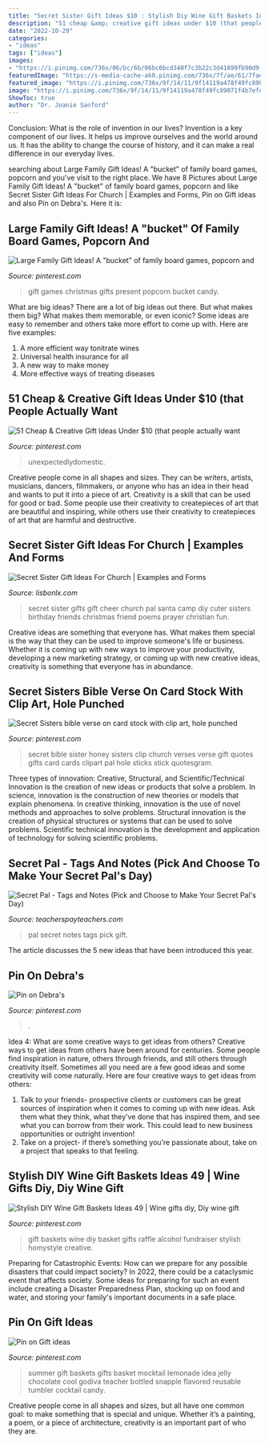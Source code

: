 ```yaml
---
title: "Secret Sister Gift Ideas $10 : Stylish Diy Wine Gift Baskets Ideas 49"
description: "51 cheap &amp; creative gift ideas under $10 (that people actually want"
date: "2022-10-29"
categories:
- "ideas"
tags: ["ideas"]
images:
- "https://i.pinimg.com/736x/06/bc/6b/06bc6bcd340f7c3b22c3d41899fb90d9--family-gift-ideas-family-gifts.jpg"
featuredImage: "https://s-media-cache-ak0.pinimg.com/736x/7f/ae/61/7fae616afeef298507c895e6a698a0e0.jpg"
featured_image: "https://i.pinimg.com/736x/9f/14/11/9f14119a478f49fc89071f4b7efe8f16.jpg"
image: "https://i.pinimg.com/736x/9f/14/11/9f14119a478f49fc89071f4b7efe8f16.jpg"
ShowToc: true
author: "Dr. Joanie Sanford"
---
```



Conclusion: What is the role of invention in our lives?
Invention is a key component of our lives. It helps us improve ourselves and the world around us. It has the ability to change the course of history, and it can make a real difference in our everyday lives.

	

		
searching about Large Family Gift Ideas! A &quot;bucket&quot; of family board games, popcorn and you've visit to the right place. We have 8 Pictures about Large Family Gift Ideas! A &quot;bucket&quot; of family board games, popcorn and like Secret Sister Gift Ideas For Church | Examples and Forms, Pin on Gift ideas and also Pin on Debra&#039;s. Here it is:
		
    
## Large Family Gift Ideas! A &quot;bucket&quot; Of Family Board Games, Popcorn And

<img loading=lazy src="https://i.pinimg.com/736x/06/bc/6b/06bc6bcd340f7c3b22c3d41899fb90d9--family-gift-ideas-family-gifts.jpg" onerror="this.onerror=null;this.src='https://tse4.mm.bing.net/th?id=OIP.d-BxYJMeFCjsV9I21CeUewDhEs&amp;pid=15.1';" alt="Large Family Gift Ideas! A &quot;bucket&quot; of family board games, popcorn and">

_Source: pinterest.com_

>gift games christmas gifts present popcorn bucket candy. 

	

What are big ideas?
There are a lot of big ideas out there. But what makes them big? What makes them memorable, or even iconic? Some ideas are easy to remember and others take more effort to come up with. Here are five examples: 
1. A more efficient way tonitrate wines
2. Universal health insurance for all
3. A new way to make money
4. More effective ways of treating diseases

    
## 51 Cheap &amp; Creative Gift Ideas Under $10 (that People Actually Want

<img loading=lazy src="https://i.pinimg.com/736x/9f/14/11/9f14119a478f49fc89071f4b7efe8f16.jpg" onerror="this.onerror=null;this.src='https://tse4.mm.bing.net/th?id=OIP.y8yth6e3czQD5EHixp2D5QHaLG&amp;pid=15.1';" alt="51 Cheap &amp; Creative Gift Ideas Under $10 (that people actually want">

_Source: pinterest.com_

>unexpectedlydomestic. 

	

Creative people come in all shapes and sizes. They can be writers, artists, musicians, dancers, filmmakers, or anyone who has an idea in their head and wants to put it into a piece of art. Creativity is a skill that can be used for good or bad. Some people use their creativity to createpieces of art that are beautiful and inspiring, while others use their creativity to createpieces of art that are harmful and destructive.

    
## Secret Sister Gift Ideas For Church | Examples And Forms

<img loading=lazy src="https://i.pinimg.com/originals/8b/6d/1a/8b6d1a6bc4a81c216dea5f93c0e0fe84.jpg" onerror="this.onerror=null;this.src='https://tse2.mm.bing.net/th?id=OIP.x5kHHpr0FWSNhLW9-D1OYwHaJ4&amp;pid=15.1';" alt="Secret Sister Gift Ideas For Church | Examples and Forms">

_Source: lisbonlx.com_

>secret sister gifts gift cheer church pal santa camp diy cuter sisters birthday friends christmas friend poems prayer christian fun. 

	

Creative ideas are something that everyone has. What makes them special is the way that they can be used to improve someone's life or business. Whether it is coming up with new ways to improve your productivity, developing a new marketing strategy, or coming up with new creative ideas, creativity is something that everyone has in abundance.

    
## Secret Sisters Bible Verse On Card Stock With Clip Art, Hole Punched

<img loading=lazy src="https://s-media-cache-ak0.pinimg.com/736x/7f/ae/61/7fae616afeef298507c895e6a698a0e0.jpg" onerror="this.onerror=null;this.src='https://tse1.mm.bing.net/th?id=OIP.SWYBt8PlDqNPScllW7up-AHaFj&amp;pid=15.1';" alt="Secret Sisters bible verse on card stock with clip art, hole punched">

_Source: pinterest.com_

>secret bible sister honey sisters clip church verses verse gift quotes gifts card cards clipart pal hole sticks stick quotesgram. 

	

Three types of innovation: Creative, Structural, and Scientific/Technical
Innovation is the creation of new ideas or products that solve a problem. In science, innovation is the construction of new theories or models that explain phenomena. In creative thinking, innovation is the use of novel methods and approaches to solve problems. Structural innovation is the creation of physical structures or systems that can be used to solve problems. Scientific technical innovation is the development and application of technology for solving scientific problems.

    
## Secret Pal - Tags And Notes (Pick And Choose To Make Your Secret Pal&#039;s Day)

<img loading=lazy src="https://ecdn.teacherspayteachers.com/thumbitem/Secret-Pal-Tags-and-Notes-Pick-and-Choose-to-Make-Your-Secret-Pals-Day-1453432943/original-320693-2.jpg" onerror="this.onerror=null;this.src='https://tse3.mm.bing.net/th?id=OIP.YDYh85WgGK-cwfXE9u9A3AAAAA&amp;pid=15.1';" alt="Secret Pal - Tags and Notes (Pick and Choose to Make Your Secret Pal&#039;s Day)">

_Source: teacherspayteachers.com_

>pal secret notes tags pick gift. 

	

The article discusses the 5 new ideas that have been introduced this year.

    
## Pin On Debra&#039;s

<img loading=lazy src="https://i.pinimg.com/736x/09/81/85/09818570e19851d3ef0830ea7ccd7b3b.jpg" onerror="this.onerror=null;this.src='https://tse4.mm.bing.net/th?id=OIP.fF5B_SgOutptRCWaNLnCtAHaJ3&amp;pid=15.1';" alt="Pin on Debra&#039;s">

_Source: pinterest.com_

>. 

	

Idea 4: What are some creative ways to get ideas from others?
Creative ways to get ideas from others have been around for centuries. Some people find inspiration in nature, others through friends, and still others through creativity itself. Sometimes all you need are a few good ideas and some creativity will come naturally. Here are four creative ways to get ideas from others: 
1) Talk to your friends- prospective clients or customers can be great sources of inspiration when it comes to coming up with new ideas. Ask them what they think, what they’ve done that has inspired them, and see what you can borrow from their work. This could lead to new business opportunities or outright invention! 
2) Take on a project- if there’s something you’re passionate about, take on a project that speaks to that feeling.

    
## Stylish DIY Wine Gift Baskets Ideas 49 | Wine Gifts Diy, Diy Wine Gift

<img loading=lazy src="https://i.pinimg.com/originals/7a/55/26/7a5526c81ba88ded0fc192312e9c99ff.jpg" onerror="this.onerror=null;this.src='https://tse2.mm.bing.net/th?id=OIP.IS0n6sg9XLGmeIloGIw-kQHaJ3&amp;pid=15.1';" alt="Stylish DIY Wine Gift Baskets Ideas 49 | Wine gifts diy, Diy wine gift">

_Source: pinterest.com_

>gift baskets wine diy basket gifts raffle alcohol fundraiser stylish homystyle creative. 

	

Preparing for Catastrophic Events: How can we prepare for any possible disasters that could impact society?
In 2022, there could be a cataclysmic event that affects society. Some ideas for preparing for such an event include creating a Disaster Preparedness Plan, stocking up on food and water, and storing your family's important documents in a safe place.

    
## Pin On Gift Ideas

<img loading=lazy src="https://i.pinimg.com/736x/61/0f/21/610f214a5c80269427ee3abde5e2e731--summer-gift-baskets-summer-gifts.jpg" onerror="this.onerror=null;this.src='https://tse1.mm.bing.net/th?id=OIP.BjkQRuwJQHrbmPnQK2AEvgHaJ6&amp;pid=15.1';" alt="Pin on Gift ideas">

_Source: pinterest.com_

>summer gift baskets gifts basket mocktail lemonade idea jelly chocolate cool godiva teacher bottled snapple flavored reusable tumbler cocktail candy. 

	

Creative people come in all shapes and sizes, but all have one common goal: to make something that is special and unique. Whether it’s a painting, a poem, or a piece of architecture, creativity is an important part of who they are.

